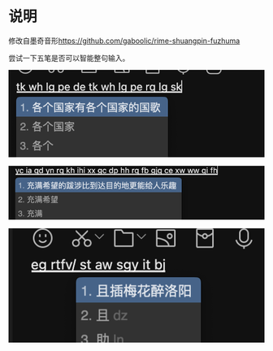 # 说明


修改自墨奇音形<https://github.com/gaboolic/rime-shuangpin-fuzhuma>

尝试一下五笔是否可以智能整句输入。

![各个国家](readmeimg/wb-gggj.png)

![充满希望](readmeimg/wubi-cmxw.png)

![醉洛阳](readmeimg/wb-zly.png)
